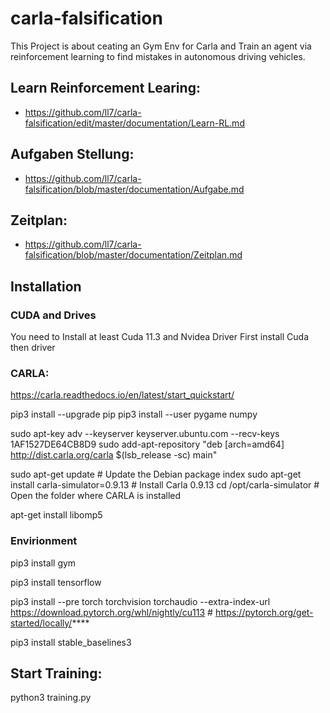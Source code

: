 # carla-falsification
This Project is about ceating an Gym Env for Carla and Train an agent via reinforcement learning to find mistakes in autonomous driving vehicles. 

## Learn Reinforcement Learing: 
- https://github.com/ll7/carla-falsification/edit/master/documentation/Learn-RL.md

## Aufgaben Stellung: 
- https://github.com/ll7/carla-falsification/blob/master/documentation/Aufgabe.md


## Zeitplan: 
- https://github.com/ll7/carla-falsification/blob/master/documentation/Zeitplan.md


## Installation 

### CUDA and Drives 
You need to Install at least Cuda 11.3 and Nvidea Driver 
First install Cuda then driver 

### CARLA: 

https://carla.readthedocs.io/en/latest/start_quickstart/

pip3 install --upgrade pip
pip3 install --user pygame numpy

sudo apt-key adv --keyserver keyserver.ubuntu.com --recv-keys 1AF1527DE64CB8D9
sudo add-apt-repository "deb [arch=amd64] http://dist.carla.org/carla $(lsb_release -sc) main"

sudo apt-get update # Update the Debian package index
sudo apt-get install carla-simulator=0.9.13 # Install Carla 0.9.13
cd /opt/carla-simulator # Open the folder where CARLA is installed

apt-get install libomp5

### Envirionment 
pip3 install gym

pip3 install tensorflow

pip3 install --pre torch torchvision torchaudio --extra-index-url https://download.pytorch.org/whl/nightly/cu113 # https://pytorch.org/get-started/locally/****

pip3 install stable_baselines3

## Start Training: 
python3 training.py


